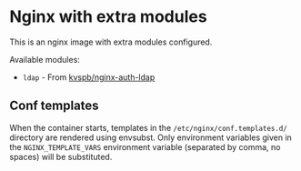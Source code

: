 # Nginx with extra modules
This is an nginx image with extra modules configured.

Available modules:
- `ldap` - From [kvspb/nginx-auth-ldap](https://github.com/kvspb/nginx-auth-ldap)

## Conf templates
When the container starts, templates in the `/etc/nginx/conf.templates.d/` directory are rendered using envsubst.
Only environment variables given in the `NGINX_TEMPLATE_VARS` environment variable (separated by comma, no spaces) will be substituted.
